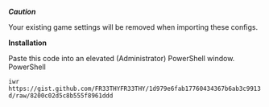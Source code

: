 ***Caution***

Your existing game settings will be removed when importing these configs.



**Installation**

Paste this code into an elevated (Administrator) PowerShell window.
PowerShell

`iwr https://gist.github.com/FR33THYFR33THY/1d979e6fab17760434367b6ab3c9913d/raw/8200c02d5c8b555f8961ddd`


